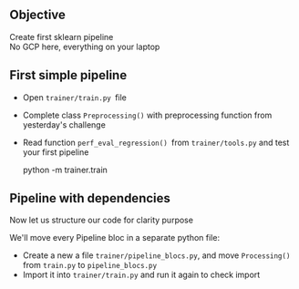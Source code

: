 ## Objective

Create first sklearn pipeline  
No GCP here, everything on your laptop 

## First simple pipeline

- Open `trainer/train.py `file  
- Complete class `Preprocessing()` with preprocessing function from yesterday's challenge
- Read function `perf_eval_regression() `from `trainer/tools.py` and test your first pipeline


    python -m trainer.train

## Pipeline with dependencies

Now let us structure our code for clarity purpose  

We'll move every Pipeline bloc in a separate python file:
- Create a new a file `trainer/pipeline_blocs.py`, and move `Processing()` from `train.py` to `pipeline_blocs.py`  
- Import it into `trainer/train.py` and run it again to check import

